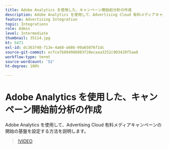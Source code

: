 ```yaml
---
title: Adobe Analytics を使用した、キャンペーン開始前分析の作成
description: Adobe Analytics を使用して、Advertising Cloud 有料メディアキャンペーンの開始の基盤を設定する方法を説明します。
feature: Advertising Integration
topic: Integrations
role: Admin
level: Intermediate
thumbnail: 35114.jpg
kt: 5471
exl-id: dc363748-713e-4a68-a686-99a65076f1dc
source-git-commit: ecfce7b894986903f28ecaaa3252c903420f5aa8
workflow-type: tm+mt
source-wordcount: '52'
ht-degree: 100%

---
```


# Adobe Analytics を使用した、キャンペーン開始前分析の作成

Adobe Analytics を使用して、Advertising Cloud 有料メディアキャンペーンの開始の基盤を設定する方法を説明します。

>[!VIDEO](https://video.tv.adobe.com/v/35114/?quality=12&learn=on)

